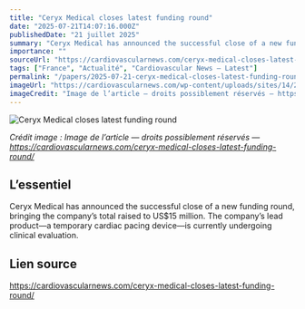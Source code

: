 ```yaml
---
title: "Ceryx Medical closes latest funding round"
date: "2025-07-21T14:07:16.000Z"
publishedDate: "21 juillet 2025"
summary: "Ceryx Medical has announced the successful close of a new funding round, bringing the company’s total raised to US$15 million. The company’s lead product—a temporary cardiac pacing device—is currently undergoing clinical evaluation."
importance: ""
sourceUrl: "https://cardiovascularnews.com/ceryx-medical-closes-latest-funding-round/"
tags: ["France", "Actualité", "Cardiovascular News — Latest"]
permalink: "/papers/2025-07-21-ceryx-medical-closes-latest-funding-round"
imageUrl: "https://cardiovascularnews.com/wp-content/uploads/sites/14/2025/06/Ceryx-Medical-logo-featured.jpg"
imageCredit: "Image de l’article — droits possiblement réservés — https://cardiovascularnews.com/ceryx-medical-closes-latest-funding-round/"
---
```


![Ceryx Medical closes latest funding round](https://cardiovascularnews.com/wp-content/uploads/sites/14/2025/06/Ceryx-Medical-logo-featured.jpg)

*Crédit image : Image de l’article — droits possiblement réservés — https://cardiovascularnews.com/ceryx-medical-closes-latest-funding-round/*

## L’essentiel

Ceryx Medical has announced the successful close of a new funding round, bringing the company’s total raised to US$15 million. The company’s lead product—a temporary cardiac pacing device—is currently undergoing clinical evaluation.

## Lien source

https://cardiovascularnews.com/ceryx-medical-closes-latest-funding-round/
